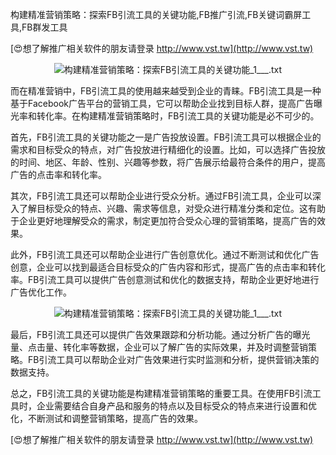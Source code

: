 构建精准营销策略：探索FB引流工具的关键功能,FB推广引流,FB关键词霸屏工具,FB群发工具

[😍想了解推广相关软件的朋友请登录 http://www.vst.tw](http://www.vst.tw)

 <center><img src="https://vst.tw/MP4/tuiguang/png/8.png" alt="构建精准营销策略：探索FB引流工具的关键功能_1___.txt"></center>

而在精准营销中，FB引流工具的使用越来越受到企业的青睐。FB引流工具是一种基于Facebook广告平台的营销工具，它可以帮助企业找到目标人群，提高广告曝光率和转化率。在构建精准营销策略时，FB引流工具的关键功能是必不可少的。

首先，FB引流工具的关键功能之一是广告投放设置。FB引流工具可以根据企业的需求和目标受众的特点，对广告投放进行精细化的设置。比如，可以选择广告投放的时间、地区、年龄、性别、兴趣等参数，将广告展示给最符合条件的用户，提高广告的点击率和转化率。

其次，FB引流工具还可以帮助企业进行受众分析。通过FB引流工具，企业可以深入了解目标受众的特点、兴趣、需求等信息，对受众进行精准分类和定位。这有助于企业更好地理解受众的需求，制定更加符合受众心理的营销策略，提高广告的效果。

此外，FB引流工具还可以帮助企业进行广告创意优化。通过不断测试和优化广告创意，企业可以找到最适合目标受众的广告内容和形式，提高广告的点击率和转化率。FB引流工具可以提供广告创意测试和优化的数据支持，帮助企业更好地进行广告优化工作。

 <center><img src="https://vst.tw/MP4/tuiguang/png/1.png" alt="构建精准营销策略：探索FB引流工具的关键功能_1___.txt"></center>

最后，FB引流工具还可以提供广告效果跟踪和分析功能。通过分析广告的曝光量、点击量、转化率等数据，企业可以了解广告的实际效果，并及时调整营销策略。FB引流工具可以帮助企业对广告效果进行实时监测和分析，提供营销决策的数据支持。

总之，FB引流工具的关键功能是构建精准营销策略的重要工具。在使用FB引流工具时，企业需要结合自身产品和服务的特点以及目标受众的特点来进行设置和优化，不断测试和调整营销策略，提高广告的效果。

[😍想了解推广相关软件的朋友请登录 http://www.vst.tw](http://www.vst.tw)



